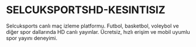 # SELCUKSPORTSHD-KESINTISIZ
Selcuksports canlı maç izleme platformu. Futbol, basketbol, voleybol ve diğer spor dallarında HD canlı yayınlar. Ücretsiz, hızlı erişim ve mobil uyumlu spor yayını deneyimi.

